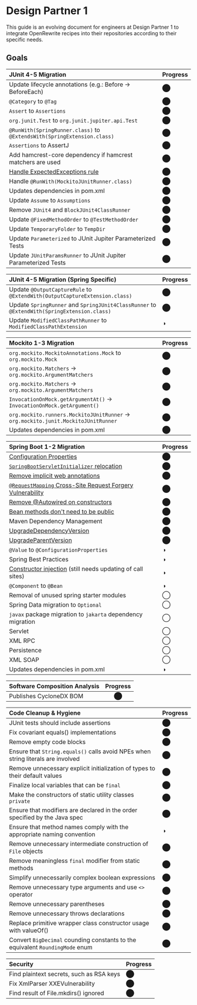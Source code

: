 # Design Partner 1

This guide is an evolving document for engineers at Design Partner 1 to integrate OpenRewrite recipes into their repositories according to their specific needs.

## Goals

| JUnit 4-5 Migration | Progress |
| :--- | :--- |
| Update lifecycle annotations \(e.g.: Before -&gt; BeforeEach\) | ⬤ |
| `@Category` to `@Tag` | ⬤ |
| `Assert` to `Assertions` | ⬤ |
| `org.junit.Test` to `org.junit.jupiter.api.Test` | ⬤ |
| `@RunWith(SpringRunner.class)` to `@ExtendsWith(SpringExtension.class)` | ⬤ |
| `Assertions` to AssertJ | ⬤ |
| Add hamcrest-core dependency if hamcrest matchers are used | ⬤ |
| [Handle ExpectedExceptions rule](https://github.com/openrewrite/rewrite-testing-frameworks/issues/9) | ⬤ |
| Handle `@RunWith(MockitoJUnitRunner.class)` | ⬤ |
| Updates dependencies in pom.xml | ⬤ |
| Update `Assume` to `Assumptions` | ⬤ |
| Remove `JUnit4` and `BlockJUnit4ClassRunner` | ⬤ |
| Update `@FixedMethodOrder` to `@TestMethodOrder` | ⬤ |
| Update `TemporaryFolder` to `TempDir` | ⬤ |
| Update `Parameterized` to JUnit Jupiter Parameterized Tests | ⬤ |
| Update `JUnitParamsRunner` to JUnit Jupiter Parameterized Tests | ⬤ |

| JUnit 4-5 Migration \(Spring Specific\) | Progress |
| :--- | :--- |
| Update `@OutputCaptureRule` to `@ExtendWith(OutputCaptureExtension.class)` | ⬤ |
| Update `SpringRunner` and `SpringJUnit4ClassRunner` to `@ExtendWith(SpringExtension.class)` | ⬤ |
| Update `ModifiedClassPathRunner` to `ModifiedClassPathExtension` | ◑ |

| Mockito 1-3 Migration | Progress |
| :--- | :--- |
| `org.mockito.MockitoAnnotations.Mock` to `org.mockito.Mock` | ⬤ |
| `org.mockito.Matchers` -&gt; `org.mockito.ArgumentMatchers` | ⬤ |
| `org.mockito.Matchers` -&gt; `org.mockito.ArgumentMatchers` | ⬤ |
| `InvocationOnMock.getArgumentAt()` -&gt; `InvocationOnMock.getArgument()` | ⬤ |
| `org.mockito.runners.MockitoJUnitRunner` -&gt; `org.mockito.junit.MockitoJUnitRunner` | ⬤ |
| Updates dependencies in pom.xml | ⬤ |

| Spring Boot 1-2 Migration | Progress |
| :--- | :--- |
| [Configuration Properties](design-partner-1.md) | ⬤ |
| [`SpringBootServletInitializer` relocation](design-partner-1.md) | ⬤ |
| [Remove implicit web annotations](design-partner-1.md) | ⬤ |
| [`@RequestMapping` Cross-Site Request Forgery Vulnerability](design-partner-1.md) | ⬤ |
| [Remove @Autowired on constructors](design-partner-1.md) | ⬤ |
| [Bean methods don't need to be public](design-partner-1.md) | ⬤ |
| Maven Dependency Management | ⬤ |
| [UpgradeDependencyVersion](design-partner-1.md) | ⬤ |
| [UpgradeParentVersion](design-partner-1.md) | ⬤ |
| `@Value` to `@ConfigurationProperties` | ◑ |
| Spring Best Practices | ◑ |
| [Constructor injection](design-partner-1.md) \(still needs updating of call sites\) | ◑ |
| `@Component` to `@Bean` | ◑ |
| Removal of unused spring starter modules | ◯ |
| Spring Data migration to `Optional` | ◯ |
| `javax` package migration to `jakarta` dependency migration | ◯ |
| Servlet | ◯ |
| XML RPC | ◯ |
| Persistence | ◯ |
| XML SOAP | ◯ |
| Updates dependencies in pom.xml | ◑ |

| Software Composition Analysis | Progress |
| :--- | :---: |
| Publishes CycloneDX BOM | ⬤ |

| Code Cleanup & Hygiene | Progress |
| :--- | :--- |
| JUnit tests should include assertions | ⬤ |
| Fix covariant equals\(\) implementations | ⬤ |
| Remove empty code blocks | ⬤ |
| Ensure that `String.equals()` calls avoid NPEs when string literals are involved | ⬤ |
| Remove unnecessary explicit initialization of types to their default values | ⬤ |
| Finalize local variables that can be `final` | ⬤ |
| Make the constructors of static utility classes `private` | ⬤ |
| Ensure that modifiers are declared in the order specified by the Java spec | ⬤ |
| Ensure that method names comply with the appropriate naming convention | ◑ |
| Remove unnecessary intermediate construction of `File` objects | ⬤ |
| Remove meaningless `final` modifier from static methods | ⬤ |
| Simplify unnecessarily complex boolean expressions | ⬤ |
| Remove unnecessary type arguments and use `<>` operator | ⬤ |
| Remove unnecessary parentheses | ⬤ |
| Remove unnecessary throws declarations | ⬤ |
| Replace primitive wrapper class constructor usage with valueOf\(\) | ⬤ |
| Convert `BigDecimal` counding constants to the equivalent `RoundingMode` enum | ⬤ |

| Security | Progress |
| :--- | :--- |
| Find plaintext secrets, such as RSA keys | ⬤ |
| Fix XmlParser XXEVulnerability | ⬤ |
| Find result of File.mkdirs\(\) ignored | ⬤ |

